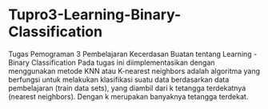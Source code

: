 # Tupro3-Learning-Binary-Classification
Tugas Pemograman 3 Pembelajaran Kecerdasan Buatan tentang Learning - Binary Classification 
Pada tugas ini diimplementasikan dengan menggunakan metode KNN atau K-nearest neighbors adalah algoritma yang berfungsi untuk melakukan klasifikasi suatu data berdasarkan data pembelajaran (train data sets), yang diambil dari k tetangga terdekatnya (nearest neighbors). Dengan k merupakan banyaknya tetangga terdekat.
